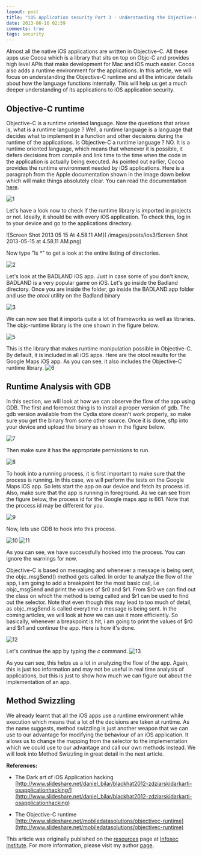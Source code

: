```yaml
---
layout: post
title: "iOS Application security Part 3 - Understanding the Objective-C Runtime"
date: 2013-06-16 02:59
comments: true
tags: security 
---
```


Almost all the native iOS applications are written in Objective-C. All these apps use Cocoa which is a library that sits on top on Objc-C and provides high level APIs that make development for Mac and iOS much easier. Cocoa also adds a runtime environment for the applications. In this article, we will focus on understanding the Objective-C runtime and all the intricate details about how the language functions internally. This will help us get a much deeper understanding of its applications to iOS application security.

<!-- more -->

## Objective-C runtime

Objective-C is a runtime oriented language. Now the questions that arises is, what is a runtime language ? Well, a runtime language is a language that decides what to implement in a function and other decisions during the runtime of the applications. Is Objective-C a runtime language ? NO. It is a runtime oriented language, which means that whenever it is possible, it defers decisions from compile and link time to the time when the code in the application is actually being executed. As pointed out earlier, Cocoa provides the runtime environment needed by iOS applications. Here is a paragraph from the Apple documentation shown in the image down below which will make things absolutely clear. You can read the documentation [here](https://developer.apple.com/library/mac/#documentation/Cocoa/Conceptual/ObjCRuntimeGuide/Introduction/Introduction.html).

![1]( /images/posts/ios3/1.png)

Let's have a look now to check if the runtime library is imported in projects or not. Ideally, it should be with every iOS application. To check this, log in to your device and go to the applications directory.

![Screen Shot 2013 05 15 At 4.58.11 AM]( /images/posts/ios3/Screen Shot 2013-05-15 at 4.58.11 AM.png)

Now type "ls *" to get a look at the entire listing of directories.

![2]( /images/posts/ios3/2.png)

Let's look at the BADLAND iOS app. Just in case some of you don't know, BADLAND is a very popular game on iOS. Let's go inside the Badland directory. Once you are inside the folder, go inside the BADLAND.app folder and use the _otool_ utility on the Badland binary

![3]( /images/posts/ios3/3.png)

We can now see that it imports quite a lot of frameworks as well as libraries. The objc-runtime library is the one shown in the figure below.

![5]( /images/posts/ios3/5.png)

This is the library that makes runtime manipulation possible in Objective-C. By default, it is included in all iOS apps. Here are the otool results for the Google Maps iOS app. As you can see, it also includes the Objective-C runtime library. ![6]( /images/posts/ios3/6.png)

## Runtime Analysis with GDB

In this section, we will look at how we can observe the flow of the app using GDB. The first and foremost thing is to install a proper version of gdb. The gdb version available from the Cydia store doesn't work properly, so make sure you get the binary from some other source. Once it is done, sftp into your device and upload the binary as shown in the figure below.

![7]( /images/posts/ios3/7.png)

Then make sure it has the appropriate permissions to run.

![8]( /images/posts/ios3/8.png)

To hook into a running process, it is first important to make sure that the process is running. In this case, we will perform the tests on the Google Maps iOS app. So lets start the app on our device and fetch its process id. Also, make sure that the app is running in foreground. As we can see from the figure below, the process id for the Google maps app is 661\. Note that the process id may be different for you.

![9]( /images/posts/ios3/9.png)

Now, lets use GDB to hook into this process.

![10]( /images/posts/ios3/10.png) ![11]( /images/posts/ios3/11.png)

As you can see, we have successfully hooked into the process. You can ignore the warnings for now.

Objective-C is based on messaging and whenever a message is being sent, the objc_msgSend() method gets called. In order to analyze the flow of the app, i am going to add a breakpoint for the most basic call, i.e objc_msgSend and print the values of $r0 and $r1\. From $r0 we can find out the class on which the method is being called and $r1 can be used to find out the selector. Note that even though this may lead to too much of detail, as objc_msgSend is called everytime a message is being sent. In the coming articles, we will look at how we can use it more efficiently. So basically, whenever a breakpoint is hit, i am going to print the values of $r0 and $r1 and continue the app. Here is how it's done.

![12]( /images/posts/ios3/12.png)

Let's continue the app by typing the _c_ command. ![13]( /images/posts/ios3/13.png)

As you can see, this helps us a lot in analyzing the flow of the app. Again, this is just too information and may not be useful in real time analysis of applications, but this is just to show how much we can figure out about the implementation of an app.

## Method Swizzling

We already learnt that all the iOS apps use a runtime environment while execution which means that a lot of the decisions are taken at runtime. As the name suggests, method swizzling is just another weapon that we can use to our advantage for modifying the behaviour of an iOS application. It allows us to change the mapping from the selector to the implementation which we could use to our advantage and call our own methods instead. We will look into Method Swizzling in great detail in the next article.

**References:**

*   The Dark art of iOS Application hacking  
    [http://www.slideshare.net/daniel_bilar/blackhat2012-zdziarskidarkarti-osapplicationhacking/](http://www.slideshare.net/daniel_bilar/blackhat2012-zdziarskidarkarti-osapplicationhacking)

*   The Objective-C runtime  
    [http://www.slideshare.net/mobiledatasolutions/objectivec-runtime](http://www.slideshare.net/mobiledatasolutions/objectivec-runtime)

This article was originally published on the [resources](http://resources.infosecinstitute.com/) page at [Infosec Institute](http://infosecinstitute.com/). For more information, please visit my author [page](http://resources.infosecinstitute.com/author/prateek/).